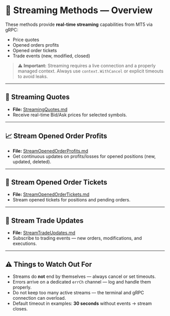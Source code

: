 # 📡 Streaming Methods — Overview

These methods provide **real-time streaming** capabilities from MT5 via gRPC:

* Price quotes
* Opened orders profits
* Opened order tickets
* Trade events (new, modified, closed)

> ⚠️ **Important:** Streaming requires a live connection and a properly managed context. Always use `context.WithCancel` or explicit timeouts to avoid leaks.

---

## 🔄 Streaming Quotes

* **File:** [StreamingQuotes.md](StreamingQuotes.md)
* Receive real-time Bid/Ask prices for selected symbols.

---

## 📈 Stream Opened Order Profits

* **File:** [StreamOpenedOrderProfits.md](StreamOpenedOrderProfits.md)
* Get continuous updates on profits/losses for opened positions (new, updated, deleted).

---

## 🎫 Stream Opened Order Tickets

* **File:** [StreamOpenedOrderTickets.md](StreamOpenedOrderTickets.md)
* Stream opened tickets for positions and pending orders.

---

## 🔔 Stream Trade Updates

* **File:** [StreamTradeUpdates.md](StreamTradeUpdates.md)
* Subscribe to trading events — new orders, modifications, and executions.

---

## ⚠️ Things to Watch Out For

* Streams do **not** end by themselves — always cancel or set timeouts.
* Errors arrive on a dedicated `errCh` channel — log and handle them properly.
* Do not keep too many active streams — the terminal and gRPC connection can overload.
* Default timeout in examples: **30 seconds** without events → stream closes.
